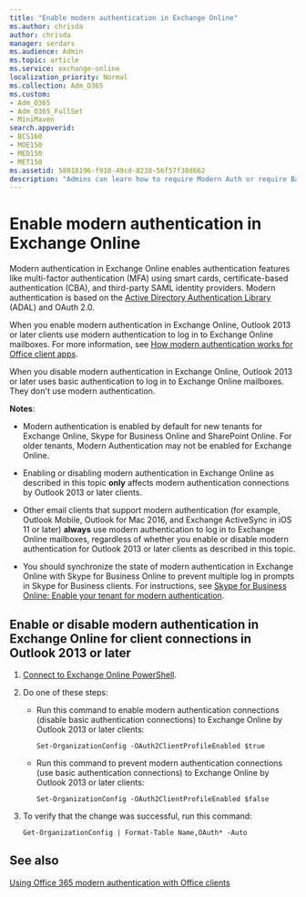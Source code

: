 ```yaml
---
title: "Enable modern authentication in Exchange Online"
ms.author: chrisda
author: chrisda
manager: serdars
ms.audience: Admin
ms.topic: article
ms.service: exchange-online
localization_priority: Normal
ms.collection: Adm_O365
ms.custom:
- Adm_O365
- Adm_O365_FullSet
- MiniMaven
search.appverid:
- BCS160
- MOE150
- MED150
- MET150
ms.assetid: 58018196-f918-49cd-8238-56f57f38d662
description: "Admins can learn how to require Modern Auth or require Basic Auth for connections to Exchange Online by Outlook 2013 or later."
---
```


# Enable modern authentication in Exchange Online

Modern authentication in Exchange Online enables authentication features like multi-factor authentication (MFA) using smart cards, certificate-based authentication (CBA), and third-party SAML identity providers. Modern authentication is based on the [Active Directory Authentication Library](https://go.microsoft.com/fwlink/p/?LinkId=717281) (ADAL) and OAuth 2.0.

When you enable modern authentication in Exchange Online, Outlook 2013 or later clients use modern authentication to log in to Exchange Online mailboxes. For more information, see [How modern authentication works for Office client apps](https://support.office.com/article/e4c45989-4b1a-462e-a81b-2a13191cf517).

When you disable modern authentication in Exchange Online, Outlook 2013 or later uses basic authentication to log in to Exchange Online mailboxes. They don't use modern authentication.

 **Notes**:

- Modern authentication is enabled by default for new tenants for Exchange Online, Skype for Business Online and SharePoint Online. For older tenants, Modern Authentication may not be enabled for Exchange Online.

- Enabling or disabling modern authentication in Exchange Online as described in this topic **only** affects modern authentication connections by Outlook 2013 or later clients.

- Other email clients that support modern authentication (for example, Outlook Mobile, Outlook for Mac 2016, and Exchange ActiveSync in iOS 11 or later) **always** use modern authentication to log in to Exchange Online mailboxes, regardless of whether you enable or disable modern authentication for Outlook 2013 or later clients as described in this topic.

- You should synchronize the state of modern authentication in Exchange Online with Skype for Business Online to prevent multiple log in prompts in Skype for Business clients. For instructions, see [Skype for Business Online: Enable your tenant for modern authentication](https://aka.ms/SkypeModernAuth).

## Enable or disable modern authentication in Exchange Online for client connections in Outlook 2013 or later

1. [Connect to Exchange Online PowerShell](https://go.microsoft.com/fwlink/p/?LinkID=534121).

2. Do one of these steps:

   - Run this command to enable modern authentication connections (disable basic authentication connections) to Exchange Online by Outlook 2013 or later clients:

     ```
     Set-OrganizationConfig -OAuth2ClientProfileEnabled $true
     ```

   - Run this command to prevent modern authentication connections (use basic authentication connections) to Exchange Online by Outlook 2013 or later clients:

     ```
     Set-OrganizationConfig -OAuth2ClientProfileEnabled $false
     ```

3. To verify that the change was successful, run this command:

     ```
     Get-OrganizationConfig | Format-Table Name,OAuth* -Auto
     ```

## See also

[Using Office 365 modern authentication with Office clients](https://support.office.com/article/776c0036-66fd-41cb-8928-5495c0f9168a)
